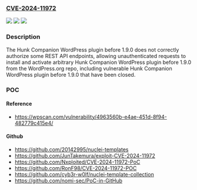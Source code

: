 ### [CVE-2024-11972](https://cve.mitre.org/cgi-bin/cvename.cgi?name=CVE-2024-11972)
![](https://img.shields.io/static/v1?label=Product&message=Hunk%20Companion&color=blue)
![](https://img.shields.io/static/v1?label=Version&message=0%3C%201.9.0%20&color=brighgreen)
![](https://img.shields.io/static/v1?label=Vulnerability&message=CWE-862%20Missing%20Authorization&color=brighgreen)

### Description

The Hunk Companion WordPress plugin before 1.9.0 does not correctly authorize some REST API endpoints, allowing unauthenticated requests to install and activate arbitrary Hunk Companion WordPress plugin before 1.9.0 from the WordPress.org repo, including vulnerable Hunk Companion WordPress plugin before 1.9.0 that have been closed.

### POC

#### Reference
- https://wpscan.com/vulnerability/4963560b-e4ae-451d-8f94-482779c415e4/

#### Github
- https://github.com/20142995/nuclei-templates
- https://github.com/JunTakemura/exploit-CVE-2024-11972
- https://github.com/Nxploited/CVE-2024-11972-PoC
- https://github.com/RonF98/CVE-2024-11972-POC
- https://github.com/cyb3r-w0lf/nuclei-template-collection
- https://github.com/nomi-sec/PoC-in-GitHub

